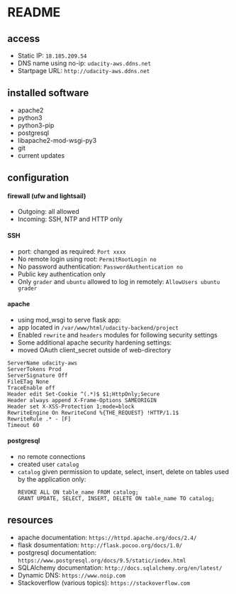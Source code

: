 # README

## access
+ Static IP: `18.185.209.54`
+ DNS name using no-ip: `udacity-aws.ddns.net`
+ Startpage URL: `http://udacity-aws.ddns.net`

## installed software
+ apache2
+ python3
+ python3-pip
+ postgresql
+ libapache2-mod-wsgi-py3
+ git
+ current updates

## configuration

#### firewall (ufw and lightsail)
+ Outgoing: all allowed
+ Incoming: SSH, NTP and HTTP only

#### SSH
+ port: changed as required: `Port xxxx`
+ No remote login using root: `PermitRootLogin no`
+ No password authentication: `PasswordAuthentication no`
+ Public key authentication only
+ Only `grader` and `ubuntu` allowed to log in remotely: `AllowUsers ubuntu grader`


#### apache
+ using mod_wsgi to serve flask app:
+ app located in `/var/www/html/udacity-backend/project`
+ Enabled `rewrite` and `headers` modules for following security settings
+ Some additional apache security hardening settings:
+ moved OAuth client_secret outside of web-directory
```
ServerName udacity-aws
ServerTokens Prod
ServerSignature Off
FileETag None
TraceEnable off
Header edit Set-Cookie ^(.*)$ $1;HttpOnly;Secure
Header always append X-Frame-Options SAMEORIGIN
Header set X-XSS-Protection 1;mode=block
RewriteEngine On RewriteCond %{THE_REQUEST} !HTTP/1.1$
RewriteRule .* - [F]
Timeout 60
```

#### postgresql
+ no remote connections
+ created user `catalog`
+ `catalog` given permission to update, select, insert, delete on tables used by
  the application only:
  ```
  REVOKE ALL ON table_name FROM catalog;
  GRANT UPDATE, SELECT, INSERT, DELETE ON table_name TO catalog;
  ```

## resources
+ apache documentation: `https://httpd.apache.org/docs/2.4/`
+ flask dosumentation: `http://flask.pocoo.org/docs/1.0/`
+ postgresql documentation: `https://www.postgresql.org/docs/9.5/static/index.html`
+ SQLAlchemy documentation: `http://docs.sqlalchemy.org/en/latest/`
+ Dynamic DNS: `https://www.noip.com`
+ Stackoverflow (various topics): `https://stackoverflow.com`
